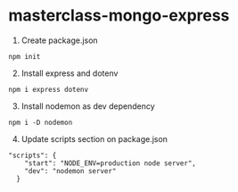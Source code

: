 # masterclass-mongo-express

1. Create package.json 
```
npm init
```
2. Install express and dotenv 
```
npm i express dotenv
```
3. Install nodemon as dev dependency
```
npm i -D nodemon
```
4. Update scripts section on package.json 
```
"scripts": {
    "start": "NODE_ENV=production node server",
    "dev": "nodemon server"
  }
```

